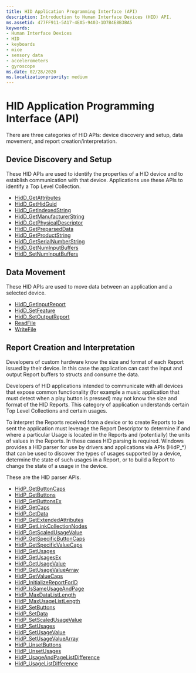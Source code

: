 ```yaml
---
title: HID Application Programming Interface (API)
description: Introduction to Human Interface Devices (HID) API.
ms.assetid: 477FF911-5A17-4EA5-9403-1D7B4E8B3BA5
keywords:
- Human Interface Devices
- HID
- keyboards
- mice
- sensory data
- accelerometers
- gyroscope
ms.date: 02/28/2020
ms.localizationpriority: medium
---
```


# HID Application Programming Interface (API)

There are three categories of HID APIs: device discovery and setup, data movement, and report creation/interpretation.

## Device Discovery and Setup

These HID APIs are used to identify the properties of a HID device and to establish communication with that device. Applications use these APIs to identify a Top Level Collection.

- [HidD\_GetAttributes](/windows-hardware/drivers/ddi/hidsdi/nf-hidsdi-hidd_getattributes)
- [HidD\_GetHidGuid](/windows-hardware/drivers/ddi/hidsdi/nf-hidsdi-hidd_gethidguid)
- [HidD\_GetIndexedString](/windows-hardware/drivers/ddi/hidsdi/nf-hidsdi-hidd_getindexedstring)
- [HidD\_GetManufacturerString](/windows-hardware/drivers/ddi/hidsdi/nf-hidsdi-hidd_getmanufacturerstring)
- [HidD\_GetPhysicalDescriptor](/windows-hardware/drivers/ddi/hidsdi/nf-hidsdi-hidd_getphysicaldescriptor)
- [HidD\_GetPreparsedData](/windows-hardware/drivers/ddi/hidsdi/nf-hidsdi-hidd_getpreparseddata)
- [HidD\_GetProductString](/windows-hardware/drivers/ddi/hidsdi/nf-hidsdi-hidd_getproductstring)
- [HidD\_GetSerialNumberString](/windows-hardware/drivers/ddi/hidsdi/nf-hidsdi-hidd_getserialnumberstring)
- [HidD\_GetNumInputBuffers](/windows-hardware/drivers/ddi/hidsdi/nf-hidsdi-hidd_getnuminputbuffers)
- [HidD\_SetNumInputBuffers](/windows-hardware/drivers/ddi/hidsdi/nf-hidsdi-hidd_setnuminputbuffers)

## Data Movement

These HID APIs are used to move data between an application and a selected device.

- [HidD\_GetInputReport](/windows-hardware/drivers/ddi/hidsdi/nf-hidsdi-hidd_getinputreport)
- [HidD\_SetFeature](/windows-hardware/drivers/ddi/hidsdi/nf-hidsdi-hidd_setfeature)
- [HidD\_SetOutputReport](/windows-hardware/drivers/ddi/hidsdi/nf-hidsdi-hidd_setoutputreport)
- [ReadFile](/windows/desktop/api/fileapi/nf-fileapi-readfile)
- [WriteFile](/windows/desktop/api/fileapi/nf-fileapi-writefile)

## Report Creation and Interpretation

Developers of custom hardware know the size and format of each Report issued by their device. In this case the application can cast the input and output Report buffers to structs and consume the data.

Developers of HID applications intended to communicate with all devices that expose common functionality (for example a music application that must detect when a play button is pressed) may not know the size and format of the HID Reports. This category of application understands certain Top Level Collections and certain usages.

To interpret the Reports received from a device or to create Reports to be sent the application must leverage the Report Descriptor to determine if and where a particular Usage is located in the Reports and (potentially) the units of values in the Reports. In these cases HID parsing is required. Windows provides a HID parser for use by drivers and applications via APIs (HidP\_\*) that can be used to discover the types of usages supported by a device, determine the state of such usages in a Report, or to build a Report to change the state of a usage in the device.

These are the HID parser APIs.

- [HidP\_GetButtonCaps](/windows-hardware/drivers/ddi/hidpi/nf-hidpi-hidp_getbuttoncaps)
- [HidP\_GetButtons](./hdpi-h-macros.md)
- [HidP\_GetButtonsEx](./hdpi-h-macros.md)
- [HidP\_GetCaps](/windows-hardware/drivers/ddi/hidpi/nf-hidpi-hidp_getcaps)
- [HidP\_GetData](/windows-hardware/drivers/ddi/hidpi/nf-hidpi-hidp_getdata)
- [HidP\_GetExtendedAttributes](/windows-hardware/drivers/ddi/hidpi/nf-hidpi-hidp_getextendedattributes)
- [HidP\_GetLinkCollectionNodes](/windows-hardware/drivers/ddi/hidpi/nf-hidpi-hidp_getlinkcollectionnodes)
- [HidP\_GetScaledUsageValue](/windows-hardware/drivers/ddi/hidpi/nf-hidpi-hidp_getscaledusagevalue)
- [HidP\_GetSpecificButtonCaps](/windows-hardware/drivers/ddi/hidpi/nf-hidpi-hidp_getspecificbuttoncaps)
- [HidP\_GetSpecificValueCaps](/windows-hardware/drivers/ddi/hidpi/nf-hidpi-hidp_getspecificvaluecaps)
- [HidP\_GetUsages](/windows-hardware/drivers/ddi/hidpi/nf-hidpi-hidp_getusages)
- [HidP\_GetUsagesEx](/windows-hardware/drivers/ddi/hidpi/nf-hidpi-hidp_getusagesex)
- [HidP\_GetUsageValue](/windows-hardware/drivers/ddi/hidpi/nf-hidpi-hidp_getusagevalue)
- [HidP\_GetUsageValueArray](/windows-hardware/drivers/ddi/hidpi/nf-hidpi-hidp_getusagevaluearray)
- [HidP\_GetValueCaps](/windows-hardware/drivers/ddi/hidpi/nf-hidpi-hidp_getvaluecaps)
- [HidP\_InitializeReportForID](/windows-hardware/drivers/ddi/hidpi/nf-hidpi-hidp_initializereportforid)
- [HidP\_IsSameUsageAndPage](/windows-hardware/drivers/ddi/hidpi/ns-hidpi-_usage_and_page)
- [HidP\_MaxDataListLength](/windows-hardware/drivers/ddi/hidpi/nf-hidpi-hidp_maxdatalistlength)
- [HidP\_MaxUsageListLength](/windows-hardware/drivers/ddi/hidpi/nf-hidpi-hidp_maxusagelistlength)
- [HidP\_SetButtons](./hdpi-h-macros.md)
- [HidP\_SetData](/windows-hardware/drivers/ddi/hidpi/nf-hidpi-hidp_setdata)
- [HidP\_SetScaledUsageValue](/windows-hardware/drivers/ddi/hidpi/nf-hidpi-hidp_setscaledusagevalue)
- [HidP\_SetUsages](/windows-hardware/drivers/ddi/hidpi/nf-hidpi-hidp_setusages)
- [HidP\_SetUsageValue](/windows-hardware/drivers/ddi/hidpi/nf-hidpi-hidp_setusagevalue)
- [HidP\_SetUsageValueArray](/windows-hardware/drivers/ddi/hidpi/nf-hidpi-hidp_setusagevaluearray)
- [HidP\_UnsetButtons](./hdpi-h-macros.md)
- [HidP\_UnsetUsages](/windows-hardware/drivers/ddi/hidpi/nf-hidpi-hidp_unsetusages)
- [HidP\_UsageAndPageListDifference](/previous-versions/windows/hardware/drivers/ff539824(v=vs.85))
- [HidP\_UsageListDifference](/windows-hardware/drivers/ddi/hidpi/nf-hidpi-hidp_usagelistdifference)